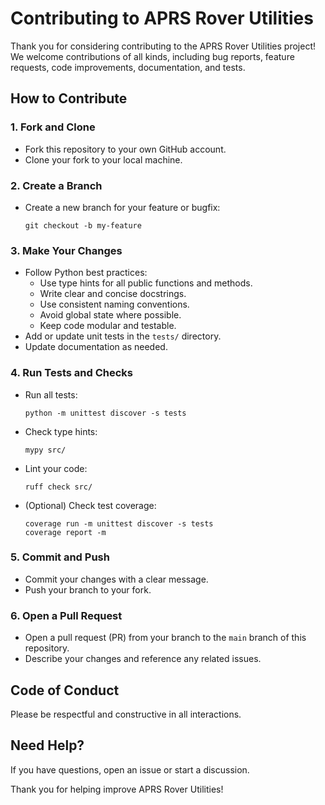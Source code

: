 # Contributing to APRS Rover Utilities

Thank you for considering contributing to the APRS Rover Utilities project!  
We welcome contributions of all kinds, including bug reports, feature requests, code improvements, documentation, and tests.

## How to Contribute

### 1. Fork and Clone

- Fork this repository to your own GitHub account.
- Clone your fork to your local machine.

### 2. Create a Branch

- Create a new branch for your feature or bugfix:
  ```
  git checkout -b my-feature
  ```

### 3. Make Your Changes

- Follow Python best practices:
  - Use type hints for all public functions and methods.
  - Write clear and concise docstrings.
  - Use consistent naming conventions.
  - Avoid global state where possible.
  - Keep code modular and testable.
- Add or update unit tests in the `tests/` directory.
- Update documentation as needed.

### 4. Run Tests and Checks

- Run all tests:
  ```
  python -m unittest discover -s tests
  ```
- Check type hints:
  ```
  mypy src/
  ```
- Lint your code:
  ```
  ruff check src/
  ```
- (Optional) Check test coverage:
  ```
  coverage run -m unittest discover -s tests
  coverage report -m
  ```

### 5. Commit and Push

- Commit your changes with a clear message.
- Push your branch to your fork.

### 6. Open a Pull Request

- Open a pull request (PR) from your branch to the `main` branch of this repository.
- Describe your changes and reference any related issues.

## Code of Conduct

Please be respectful and constructive in all interactions.

## Need Help?

If you have questions, open an issue or start a discussion.

Thank you for helping improve APRS Rover Utilities!